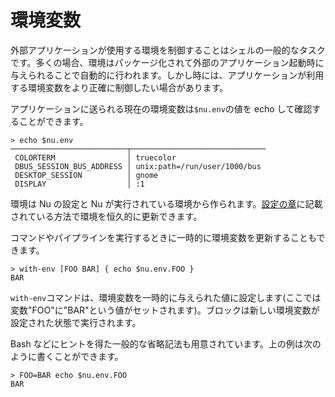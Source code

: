 # 環境変数

外部アプリケーションが使用する環境を制御することはシェルの一般的なタスクです。多くの場合、環境はパッケージ化されて外部のアプリケーション起動時に与えられることで自動的に行われます。しかし時には、アプリケーションが利用する環境変数をより正確に制御したい場合があります。

アプリケーションに送られる現在の環境変数は`$nu.env`の値を echo して確認することができます。

```
> echo $nu.env
──────────────────────────┬──────────────────────────────
 COLORTERM                │ truecolor
 DBUS_SESSION_BUS_ADDRESS │ unix:path=/run/user/1000/bus
 DESKTOP_SESSION          │ gnome
 DISPLAY                  │ :1
```

環境は Nu の設定と Nu が実行されている環境から作られます。[設定の章](configuration.md)に記載されている方法で環境を恒久的に更新できます。

コマンドやパイプラインを実行するときに一時的に環境変数を更新することもできます。

```
> with-env [FOO BAR] { echo $nu.env.FOO }
BAR
```

`with-env`コマンドは、環境変数を一時的に与えられた値に設定します(ここでは変数"FOO"に"BAR"という値がセットされます)。ブロックは新しい環境変数が設定された状態で実行されます。

Bash などにヒントを得た一般的な省略記法も用意されています。上の例は次のように書くことができます。

```
> FOO=BAR echo $nu.env.FOO
BAR
```
